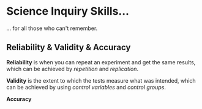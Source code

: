 # Science Inquiry Skills...
... for all those who can't remember.

## Reliability & Validity & Accuracy
**Reliability** is when you can repeat an experiment and get the same results, which can be achieved by *repetition* and *replication*.

**Validity** is the extent to which the tests measure what was intended, which can be achieved by using *control variables* and *control groups*.

**Accuracy**
